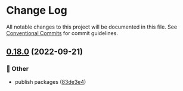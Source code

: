 # Change Log

All notable changes to this project will be documented in this file.
See [Conventional Commits](https://conventionalcommits.org) for commit guidelines.

## [0.18.0](https://github.com/daybrush/guides/blob/master/packages/react-guides/compare/@scena/react-guides@0.17.1...@scena/react-guides@0.18.0) (2022-09-21)


### :mega: Other

* publish packages ([83de3e4](https://github.com/daybrush/guides/blob/master/packages/react-guides/commit/83de3e4ae4bad11905939a44dfa2776fe7d6987d))
